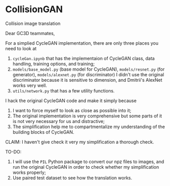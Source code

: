 # CollisionGAN
Collision image translation

Dear GC3D teammates, 

For a simplied CycleGAN implementation, there are only three places you need to look at
1. `cycleGan.ipynb` that has the implementaion of CycleGAN class, data handling, training options, and training;
2. `models/base_model.py` (base model for CycleGAN), `models/resnet.py` (for generator), `models/alexnet.py` (for discriminator)
  I didn't use the original discriminator because it is sensitive to dimension, and Dmitrii's AlexNet works very well.
3. `utils/network.py` that has a few utility functions.

I hack the original CycleGAN code and make it simply because
1. I want to force myself to look as close as possible into it;
2. The original implementation is very comprehensive but some parts of it is not very necessary for us and distractive;
3. The simplification help me to compartmentalize my understanding of the building blocks of CycleGAN.


CLAIM: I haven't give check it very my simplification a thorough check. 

TO-DO:
1. I will use the `PIL` Python package to convert our npz files to images, and run the original CycleGAN in order to check whether my simplification works properly;
2. Use paired test dataset to see how the translation works.
